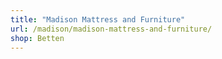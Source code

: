 ```yaml
---
title: "Madison Mattress and Furniture"
url: /madison/madison-mattress-and-furniture/
shop: Betten
---
```

